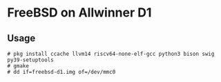 # FreeBSD on Allwinner D1

## Usage

```
# pkg install ccache llvm14 riscv64-none-elf-gcc python3 bison swig py39-setuptools
# gmake
# dd if=freebsd-d1.img of=/dev/mmc0
```

